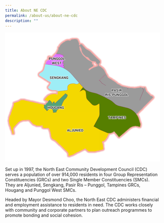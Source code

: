 ```yaml
---
title: About NE CDC
permalink: /about-us/about-ne-cdc
description: ""
---
```

![](/images/North%20East%20District.png)

Set up in 1997, the North East Community Development Council (CDC) serves a population of over 914,000 residents in four Group Representation Constituencies (GRCs) and two Single Member Constituencies (SMCs). They are Aljunied, Sengkang, Pasir Ris – Punggol, Tampines GRCs, Hougang and Punggol West SMCs.

Headed by Mayor Desmond Choo, the North East CDC administers financial and employment assistance to residents in need. The CDC works closely with community and corporate partners to plan outreach programmes to promote bonding and social cohesion.